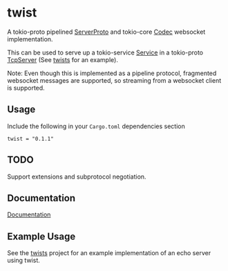 # twist
A tokio-proto pipelined [ServerProto](https://docs.rs/tokio-proto/0.1.0/tokio_proto/pipeline/trait.ServerProto.html) and tokio-core [Codec](https://docs.rs/tokio-core/0.1.4/tokio_core/io/trait.Codec.html) websocket implementation.

This can be used to serve up a tokio-service [Service](https://docs.rs/tokio-service/0.1.0/tokio_service/trait.Service.html) in a tokio-proto [TcpServer](https://docs.rs/tokio-proto/0.1.0/tokio_proto/struct.TcpServer.html) (See [twists](https://github.com/rustyhorde/twists) for an example).

Note: Even though this is implemented as a pipeline protocol, fragmented websocket messages are supported, so streaming from a websocket client is supported.

## Usage
Include the following in your `Cargo.toml` dependencies section

    twist = "0.1.1"

## TODO
Support extensions and subprotocol negotiation.

## Documentation
[Documentation](https://docs.rs/crate/twist/0.1.1)


## Example Usage
See the [twists](https://github.com/rustyhorde/twists) project for an example implementation of an echo server using twist.
